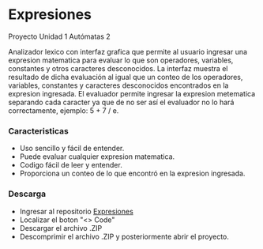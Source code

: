 # Expresiones
Proyecto Unidad 1 Autómatas 2
<p>
Analizador lexico con interfaz grafica que permite al usuario ingresar una expresion matematica para evaluar lo que son operadores, variables, constantes y otros caracteres desconocidos. La interfaz muestra el resultado de dicha evaluación al igual que un conteo de los operadores, variables, constantes y caracteres desconocidos encontrados en la expresion ingresada.
El evaluador permite ingresar la expresion metematica separando cada caracter ya que de no ser así el evaluador no lo hará correctamente, ejemplo: 5 + 7 / e.
</p>

### Caracteristicas
- Uso sencillo y fácil de entender.
- Puede evaluar cualquier expresion matematica. 
- Codigo fácil de leer y entender.
- Proporciona un conteo de lo que encontró en la expresion ingresada.

### Descarga

- Ingresar al repositorio [Expresiones](https://github.com/Luis115Olan/Expresiones/tree/main)
- Localizar el boton "<> Code"
- Descargar el archivo .ZIP
- Descomprimir el archivo .ZIP y posteriormente abrir el proyecto.
